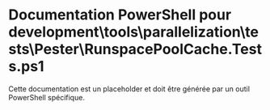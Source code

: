 # Documentation PowerShell pour development\tools\parallelization\tests\Pester\RunspacePoolCache.Tests.ps1

Cette documentation est un placeholder et doit être générée par un outil PowerShell spécifique.
